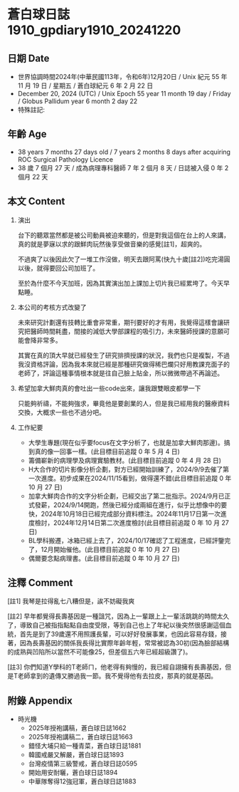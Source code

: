 [_metadata_:encoding]: - "utf-8"
[_metadata_:language]: - "zh-Hant-TW"
[_metadata_:fileformat]: - "markdown"
[_metadata_:MIME_type]: - "text/plain"
[_metadata_:markdown_version]: - "commonmark version 0.30"
[_metadata_:markdown_spec]: - "https://spec.commonmark.org/0.30/"

# 蒼白球日誌1910_gpdiary1910_20241220 #

## 日期 Date ##

* 世界協調時間2024年(中華民國113年，令和6年)12月20日 / Unix 紀元 55 年 11 月 19 日 / 星期五 / 蒼白球紀元 6 年 2 月 22 日
* December 20, 2024 (UTC) / Unix Epoch 55 year 11 month 19 day / Friday / Globus Pallidum year 6 month 2 day 22
* 特殊註記:

## 年齡 Age ##

* 38 years 7 months 27 days old / 7 years 2 months 8 days after acquiring ROC Surgical Pathology Licence
* 38 歲 7 個月 27 天 / 成為病理專科醫師 7 年 2 個月 8 天 / 日誌被入侵 0 年 2 個月 22 天

## 本文 Content ##

1. 演出

    台下的聽眾當然都是被公司動員被迫來聽的，但是對我這個在台上的人來講，真的就是夢寐以求的跟鮮肉玩然後享受做音樂的感覺[註1]，超爽的。

    不過爽了以後因此欠了一堆工作沒做，明天去跟阿罵(快九十歲[註2])吃完湯圓以後，就得要回公司加班了。

    至於為什麼不今天加班，因為其實演出加上課加上切片我已經累垮了。今天早點睡。

2. 本公司的考核方式改變了

    未來研究計劃還有技轉比重會非常重，期刊要好的才有用，我覺得這樣會讓研究把醫師時間耗盡，間接的減低大學部課程的吸引力，未來醫師授課的意願可能會降非常多。
    
    其實在真的頂大早就已經發生了研究排擠授課的狀況，我們也只是複製，不過我沒資格評論，因為我本來就已經是那種研究做得稀巴爛只好用教課充面子的老師了，評論這種事情根本就是往自己臉上貼金，所以微微帶過不再論述。

3. 希望加拿大鮮肉真的會吐出一些code出來，讓我跟雙眼皮都學一下

    只能夠祈禱，不能夠強求，畢竟他是要創業的人，但是我已經用我的醫療資料交換，大概求一些也不過分吧。

4. 工作紀要

    - 大學生專題(現在似乎要focus在文字分析了，也就是加拿大鮮肉那邊)。搞到真的像一回事一樣。(此目標目前追蹤 0 年 5 月 4 日)
    - 籌備嶄新的病理學及病理實驗教材。(此目標目前追蹤 0 年 4 月 28 日)
    - H大合作的切片影像分析企劃，對方已經開始訓練了，2024/9/9去催了第一次進度。初步成果在2024/11/15看到，做得還不錯(此目標目前追蹤 0 年 10 月 27 日)
    - 加拿大鮮肉合作的文字分析企劃，已經交出了第二批指示。2024/9月已正式發薪，2024/9/14開跑，然後已經分成兩組在進行，似乎比想像中的要快，2024年10月18日已經完成部分資料標注。2024年11月17日第一次進度檢討，2024年12月14日第二次進度檢討(此目標目前追蹤 0 年 10 月 27 日)
    - BL學科搬遷，冰箱已經上去了，2024/10/17確認了工程進度，已經評鑒完了，12月開始催他。(此目標目前追蹤 0 年 10 月 27 日)
    - 偶爾要念點病理書。(此目標目前追蹤 0 年 10 月 27 日)

## 注釋 Comment ##

[註1] 我琴是拉得亂七八糟但是，誒不妨礙我爽

[註2] 早年都覺得長壽基因是一種詛咒，因為上一輩跟上上一輩活跳跳的時間太久了，導致自己被指指點點自由度受限，等到自己也上了年紀以後突然很感謝這個血統，首先是到了39歲還不用照護長輩，可以好好發展事業，也因此容易存錢，接著，因為長壽基因的關係我長得比實際年齡年輕，常常被認為30初(因為臉部結構的成熟與凹陷所以當然不可能像25，但差個五六年已經超級讚了)。

[註3] 你們知道Y學科的T老師ㄇ，他老得有夠慢的，我已經自詡擁有長壽基因，但是T老師拿到的遺傳又勝過我一節。我不覺得他有去拉皮，那真的就是基因。

## 附錄 Appendix ##

* 時光機
    - 2025年授袍講稿，蒼白球日誌1662
    - 2025年授袍講稿二，蒼白球日誌1663
    - 錯怪大埔只給一種青菜，蒼白球日誌1881
    - 韓國戒嚴又解嚴，蒼白球日誌1893
    - 台灣疫情第三級警戒，蒼白球日誌0595
    - 開始用安耐曬，蒼白球日誌1894
    - 中華隊奪得12強冠軍，蒼白球日誌1883
